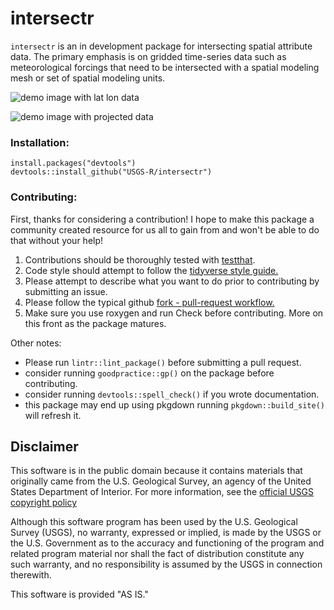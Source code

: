 # intersectr

`intersectr` is an in development package for intersecting spatial attribute data. The primary emphasis is on gridded time-series data such as meteorological forcings that need to be intersected with a spatial modeling mesh or set of spatial modeling units.

![demo image with lat lon data](https://usgs-r.github.io/intersectr/demo_images/metdata.png)

![demo image with projected data](https://usgs-r.github.io/intersectr/demo_images/daymet.png)

### Installation:

```
install.packages("devtools")
devtools::install_github("USGS-R/intersectr")
```

### Contributing:

First, thanks for considering a contribution! I hope to make this package a community created resource
for us all to gain from and won't be able to do that without your help!

1) Contributions should be thoroughly tested with [testthat](https://testthat.r-lib.org/).  
2) Code style should attempt to follow the [tidyverse style guide.](http://style.tidyverse.org/)  
3) Please attempt to describe what you want to do prior to contributing by submitting an issue.  
4) Please follow the typical github [fork - pull-request workflow.](https://gist.github.com/Chaser324/ce0505fbed06b947d962)  
5) Make sure you use roxygen and run Check before contributing. More on this front as the package matures. 

Other notes:
- Please run `lintr::lint_package()` before submitting a pull request.  
- consider running `goodpractice::gp()` on the package before contributing.
- consider running `devtools::spell_check()` if you wrote documentation.
- this package may end up using pkgdown running `pkgdown::build_site()` will refresh it.

## Disclaimer
This software is in the public domain because it contains materials that originally came from the U.S. Geological Survey, an agency of the United States Department of Interior. For more information, see the [official USGS copyright policy](http://www.usgs.gov/visual-id/credit_usgs.html#copyright/ "official USGS copyright policy")

Although this software program has been used by the U.S. Geological Survey (USGS), no warranty, expressed or implied, is made by the USGS or the U.S. Government as to the accuracy and functioning of the program and related program material nor shall the fact of distribution constitute any such warranty, and no responsibility is assumed by the USGS in connection therewith.

This software is provided "AS IS."
